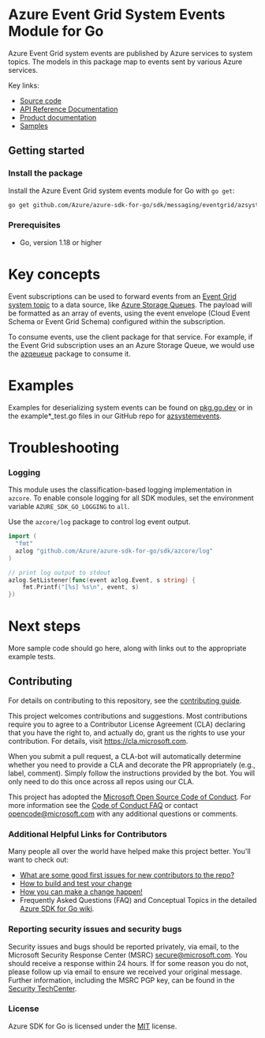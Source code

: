 # Azure Event Grid System Events Module for Go

Azure Event Grid system events are published by Azure services to system topics. The models in this package map to events sent by various Azure services.

Key links:
- [Source code][source]
- [API Reference Documentation][godoc]
- [Product documentation][product_docs]
- [Samples][godoc_examples]

## Getting started

### Install the package

Install the Azure Event Grid system events module for Go with `go get`:

```bash
go get github.com/Azure/azure-sdk-for-go/sdk/messaging/eventgrid/azsystemevents
```

### Prerequisites

- Go, version 1.18 or higher

# Key concepts

Event subscriptions can be used to forward events from an [Event Grid system topic][system_topics] to a data source, like [Azure Storage Queues][event_handler_storage_queues]. The payload will be formatted as an array of events, using the event envelope (Cloud Event Schema or Event Grid Schema) configured within the subscription.

To consume events, use the client package for that service. For example, if the Event Grid subscription uses an an Azure Storage Queue, we would use the [azqeueue](https://pkg.go.dev/github.com/Azure/azure-sdk-for-go/sdk/storage/azqueue) package to consume it.

# Examples

Examples for deserializing system events can be found on [pkg.go.dev][godoc_examples] or in the example*_test.go files in our GitHub repo for [azsystemevents][source].

# Troubleshooting

### Logging

This module uses the classification-based logging implementation in `azcore`. To enable console logging for all SDK modules, set the environment variable `AZURE_SDK_GO_LOGGING` to `all`. 

Use the `azcore/log` package to control log event output.

```go
import (
  "fmt"
  azlog "github.com/Azure/azure-sdk-for-go/sdk/azcore/log"
)

// print log output to stdout
azlog.SetListener(func(event azlog.Event, s string) {
    fmt.Printf("[%s] %s\n", event, s)
})
```

# Next steps

More sample code should go here, along with links out to the appropriate example tests.

## Contributing
For details on contributing to this repository, see the [contributing guide][azure_sdk_for_go_contributing].

This project welcomes contributions and suggestions.  Most contributions require you to agree to a
Contributor License Agreement (CLA) declaring that you have the right to, and actually do, grant us
the rights to use your contribution. For details, visit https://cla.microsoft.com.

When you submit a pull request, a CLA-bot will automatically determine whether you need to provide
a CLA and decorate the PR appropriately (e.g., label, comment). Simply follow the instructions
provided by the bot. You will only need to do this once across all repos using our CLA.

This project has adopted the [Microsoft Open Source Code of Conduct](https://opensource.microsoft.com/codeofconduct/).
For more information see the [Code of Conduct FAQ](https://opensource.microsoft.com/codeofconduct/faq/) or
contact [opencode@microsoft.com](mailto:opencode@microsoft.com) with any additional questions or comments.

### Additional Helpful Links for Contributors  
Many people all over the world have helped make this project better.  You'll want to check out:

* [What are some good first issues for new contributors to the repo?](https://github.com/azure/azure-sdk-for-go/issues?q=is%3Aopen+is%3Aissue+label%3A%22up+for+grabs%22)
* [How to build and test your change][azure_sdk_for_go_contributing_developer_guide]
* [How you can make a change happen!][azure_sdk_for_go_contributing_pull_requests]
* Frequently Asked Questions (FAQ) and Conceptual Topics in the detailed [Azure SDK for Go wiki](https://github.com/azure/azure-sdk-for-go/wiki).

<!-- ### Community-->
### Reporting security issues and security bugs

Security issues and bugs should be reported privately, via email, to the Microsoft Security Response Center (MSRC) <secure@microsoft.com>. You should receive a response within 24 hours. If for some reason you do not, please follow up via email to ensure we received your original message. Further information, including the MSRC PGP key, can be found in the [Security TechCenter](https://www.microsoft.com/msrc/faqs-report-an-issue).

### License

Azure SDK for Go is licensed under the [MIT](https://github.com/Azure/azure-sdk-for-go/blob/main/sdk/template/aztemplate/LICENSE.txt) license.

<!-- LINKS -->
[azure_sdk_for_go_contributing]: https://github.com/Azure/azure-sdk-for-go/blob/main/CONTRIBUTING.md
[azure_sdk_for_go_contributing_developer_guide]: https://github.com/Azure/azure-sdk-for-go/blob/main/CONTRIBUTING.md#developer-guide
[azure_sdk_for_go_contributing_pull_requests]: https://github.com/Azure/azure-sdk-for-go/blob/main/CONTRIBUTING.md#pull-requests
[azure_cli]: https://learn.microsoft.com/cli/azure
[azure_portal]: https://portal.azure.com
[azure_sub]: https://azure.microsoft.com/free/
[event_handler_storage_queues]: https://learn.microsoft.com/azure/event-grid/handler-storage-queues
[event_handlers]: https://learn.microsoft.com/azure/event-grid/overview#event-handlers
[product_docs]: https://learn.microsoft.com/azure/event-grid/overview
[system_topics]: https://learn.microsoft.com/azure/event-grid/system-topics
 [source]: https://aka.ms/azsdk/go/systemevents/src
 [godoc_examples]: https://aka.ms/azsdk/go/systemevents/pkg#pkg-examples
 [godoc]: https://aka.ms/azsdk/go/systemevents/pkg
